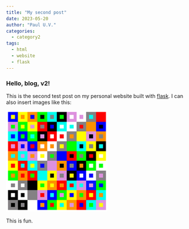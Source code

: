 ```yaml
---
title: "My second post" 
date: 2023-05-20
author: "Paul U.V."
categories:
  - category2
tags: 
  - html
  - website
  - flask
---
```


### Hello, blog, v2!

This is the second test post on my personal website built with [flask](https://flask.palletsprojects.com/en/2.3.x/). I can also
insert images like this:

<img src="euler10x10.png"></img>

This is fun.